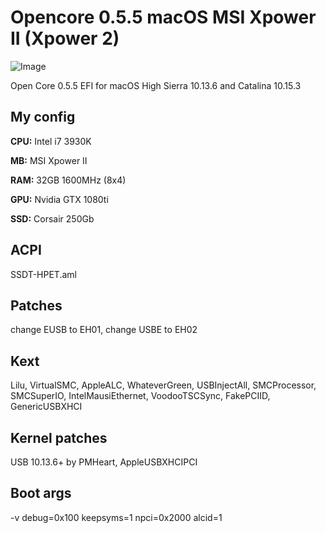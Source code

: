 # Opencore 0.5.5 macOS MSI Xpower II (Xpower 2)

![Image](https://sun9-28.userapi.com/c855124/v855124692/1ffa1e/ROwam3qVdOE.jpg)

Open Core 0.5.5 EFI for macOS High Sierra 10.13.6 and Catalina 10.15.3

## My config

**CPU:** Intel i7 3930K

**MB:** MSI Xpower II

**RAM:** 32GB 1600MHz (8x4)

**GPU:** Nvidia GTX 1080ti

**SSD:** Corsair 250Gb

## ACPI
SSDT-HPET.aml

## Patches
change EUSB to EH01, change USBE to EH02

## Kext
Lilu, VirtualSMC, AppleALC, WhateverGreen, USBInjectAll, SMCProcessor, SMCSuperIO, IntelMausiEthernet, VoodooTSCSync, FakePCIID, GenericUSBXHCI

## Kernel patches
USB 10.13.6+ by PMHeart, AppleUSBXHCIPCI

## Boot args
-v debug=0x100 keepsyms=1 npci=0x2000 alcid=1
